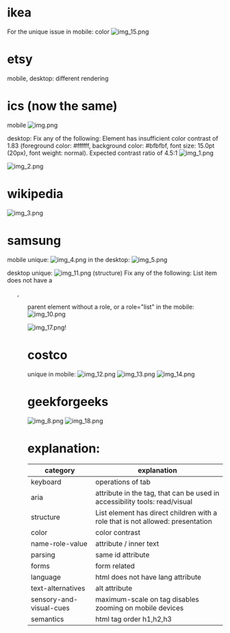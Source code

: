 # ikea

For the unique issue in mobile: color
![img_15.png](fig/img_15.png)
# etsy

mobile, desktop: different rendering 

# ics (now the same)

mobile
![img.png](fig/img.png)

desktop: Fix any of the following:
  Element has insufficient color contrast of 1.83 (foreground color: #ffffff, background color: #bfbfbf, font size: 15.0pt (20px), font weight: normal). Expected contrast ratio of 4.5:1
![img_1.png](fig/img_1.png)

![img_2.png](fig/img_2.png)

# wikipedia

![img_3.png](fig/img_3.png)
<label>

# samsung

mobile unique: ![img_4.png](fig/img_4.png)
in the desktop: ![img_5.png](fig/img_5.png)

desktop unique: ![img_11.png](fig/img_11.png) (structure)
Fix any of the following: List item does not have a <ul>, <ol> parent element without a role, or a role="list"
in the mobile: ![img_10.png](fig/img_10.png)

![img_17.png](fig/img_17.png)!

# costco
unique in mobile: ![img_12.png](fig/img_12.png)
![img_13.png](fig/img_13.png)
![img_14.png](fig/img_14.png)
# geekforgeeks

![img_8.png](fig/img_8.png)
![img_18.png](fig/img_18.png)

# explanation:

| category                | explanation                                                                    |
|-------------------------|--------------------------------------------------------------------------------|
| keyboard                | operations of tab                                                              |
| aria                    | attribute in the tag, that can be used in accessibility tools: read/visual     |
| structure               | List element has direct children with a role that is not allowed: presentation |
| color                   | color contrast                                                                 |
| name-role-value         | attribute / inner text                                                         |
| parsing                 | same id attribute                                                              |
| forms                   | form related                                                                   |
| language                | html does not have lang attribute                                              |
| text-alternatives       | alt attribute                                                                  |
| sensory-and-visual-cues | maximum-scale on <meta> tag disables zooming on mobile devices                 |
| semantics               | html tag order h1,h2,h3                                                        |
